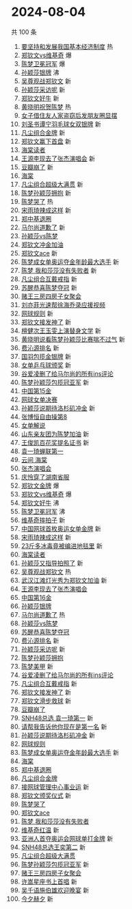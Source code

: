 # 2024-08-04

共 100 条

<!-- BEGIN -->
<!-- 最后更新时间 Sun Aug 04 2024 01:12:56 GMT+0800 (China Standard Time) -->

1. [要坚持和发展我国基本经济制度](https://s.weibo.com//weibo?q=%23%E8%A6%81%E5%9D%9A%E6%8C%81%E5%92%8C%E5%8F%91%E5%B1%95%E6%88%91%E5%9B%BD%E5%9F%BA%E6%9C%AC%E7%BB%8F%E6%B5%8E%E5%88%B6%E5%BA%A6%23&Refer=new_time)
   热
1. [郑钦文vs维基奇](https://s.weibo.com//weibo?q=%23%E9%83%91%E9%92%A6%E6%96%87vs%E7%BB%B4%E5%9F%BA%E5%A5%87%23&t=31&band_rank=1&Refer=top)
   爆
1. [陈梦卫冕冠军](https://s.weibo.com//weibo?q=%23%E9%99%88%E6%A2%A6%E5%8D%AB%E5%86%95%E5%86%A0%E5%86%9B%23&t=31&band_rank=2&Refer=top)
   爆
1. [孙颖莎银牌](https://s.weibo.com//weibo?q=%23%E5%AD%99%E9%A2%96%E8%8E%8E%E9%93%B6%E7%89%8C%23&t=31&band_rank=3&Refer=top)
   沸
1. [吴尊观战郑钦文](https://s.weibo.com//weibo?q=%23%E5%90%B4%E5%B0%8A%E8%A7%82%E6%88%98%E9%83%91%E9%92%A6%E6%96%87%23&t=31&band_rank=4&Refer=top)
   新
1. [孙颖莎采访呢](https://s.weibo.com//weibo?q=%E5%AD%99%E9%A2%96%E8%8E%8E%E9%87%87%E8%AE%BF%E5%91%A2&t=31&band_rank=5&Refer=top)
   新
1. [郑钦文好牛](https://s.weibo.com//weibo?q=%23%E9%83%91%E9%92%A6%E6%96%87%E5%A5%BD%E7%89%9B%23&t=31&band_rank=6&Refer=top)
   新
1. [黄晓明祝贺陈梦](https://s.weibo.com//weibo?q=%E9%BB%84%E6%99%93%E6%98%8E%E7%A5%9D%E8%B4%BA%E9%99%88%E6%A2%A6&t=31&band_rank=7&Refer=top)
   热
1. [女子借住友人家盗窃后发朋友圈显摆](https://s.weibo.com//weibo?q=%23%E5%A5%B3%E5%AD%90%E5%80%9F%E4%BD%8F%E5%8F%8B%E4%BA%BA%E5%AE%B6%E7%9B%97%E7%AA%83%E5%90%8E%E5%8F%91%E6%9C%8B%E5%8F%8B%E5%9C%88%E6%98%BE%E6%91%86%23&t=31&band_rank=8&Refer=top)
1. [刘圣书谭宁羽毛球女双银牌](https://s.weibo.com//weibo?q=%23%E5%88%98%E5%9C%A3%E4%B9%A6%E8%B0%AD%E5%AE%81%E7%BE%BD%E6%AF%9B%E7%90%83%E5%A5%B3%E5%8F%8C%E9%93%B6%E7%89%8C%23&t=31&band_rank=9&Refer=top)
   新
1. [凡尘组合金牌](https://s.weibo.com//weibo?q=%23%E5%87%A1%E5%B0%98%E7%BB%84%E5%90%88%E9%87%91%E7%89%8C%23&t=31&band_rank=10&Refer=top)
   新
1. [郑钦文赢下首盘](https://s.weibo.com//weibo?q=%23%E9%83%91%E9%92%A6%E6%96%87%E8%B5%A2%E4%B8%8B%E9%A6%96%E7%9B%98%23&t=31&band_rank=11&Refer=top)
   新
1. [海棠读者](https://s.weibo.com//weibo?q=%E6%B5%B7%E6%A3%A0%E8%AF%BB%E8%80%85&t=31&band_rank=12&Refer=top)
1. [王源李现去了张杰演唱会](https://s.weibo.com//weibo?q=%23%E7%8E%8B%E6%BA%90%E6%9D%8E%E7%8E%B0%E5%8E%BB%E4%BA%86%E5%BC%A0%E6%9D%B0%E6%BC%94%E5%94%B1%E4%BC%9A%23&t=31&band_rank=13&Refer=top)
   新
1. [豆瓣崩了](https://s.weibo.com//weibo?q=%E8%B1%86%E7%93%A3%E5%B4%A9%E4%BA%86&t=31&band_rank=14&Refer=top)
   新
1. [海棠](https://s.weibo.com//weibo?q=%E6%B5%B7%E6%A3%A0&t=31&band_rank=15&Refer=top)
1. [凡尘组合超级大满贯](https://s.weibo.com//weibo?q=%23%E5%87%A1%E5%B0%98%E7%BB%84%E5%90%88%E8%B6%85%E7%BA%A7%E5%A4%A7%E6%BB%A1%E8%B4%AF%23&t=31&band_rank=16&Refer=top)
   新
1. [陈梦孙颖莎拥抱](https://s.weibo.com//weibo?q=%E9%99%88%E6%A2%A6%E5%AD%99%E9%A2%96%E8%8E%8E%E6%8B%A5%E6%8A%B1&t=31&band_rank=17&Refer=top)
   新
1. [陈梦哭了](https://s.weibo.com//weibo?q=%E9%99%88%E6%A2%A6%E5%93%AD%E4%BA%86&t=31&band_rank=18&Refer=top)
   热
1. [宋雨琦辣成这样](https://s.weibo.com//weibo?q=%E5%AE%8B%E9%9B%A8%E7%90%A6%E8%BE%A3%E6%88%90%E8%BF%99%E6%A0%B7&t=31&band_rank=19&Refer=top)
   新
1. [郑中基退圈](https://s.weibo.com//weibo?q=%23%E9%83%91%E4%B8%AD%E5%9F%BA%E9%80%80%E5%9C%88%23&t=31&band_rank=20&Refer=top)
1. [马尔尚道歉了](https://s.weibo.com//weibo?q=%23%E9%A9%AC%E5%B0%94%E5%B0%9A%E9%81%93%E6%AD%89%E4%BA%86%23&t=31&band_rank=21&Refer=top)
   新
1. [孙颖莎vs陈梦](https://s.weibo.com//weibo?q=%23%E5%AD%99%E9%A2%96%E8%8E%8Evs%E9%99%88%E6%A2%A6%23&t=31&band_rank=22&Refer=top)
1. [郑钦文冲金加油](https://s.weibo.com//weibo?q=%23%E9%83%91%E9%92%A6%E6%96%87%E5%86%B2%E9%87%91%E5%8A%A0%E6%B2%B9%23&t=31&band_rank=23&Refer=top)
1. [郑钦文ace](https://s.weibo.com//weibo?q=%23%E9%83%91%E9%92%A6%E6%96%87ace%23&t=31&band_rank=24&Refer=top)
   新
1. [陈梦成女单奥运夺金年龄最大选手](https://s.weibo.com//weibo?q=%23%E9%99%88%E6%A2%A6%E6%88%90%E5%A5%B3%E5%8D%95%E5%A5%A5%E8%BF%90%E5%A4%BA%E9%87%91%E5%B9%B4%E9%BE%84%E6%9C%80%E5%A4%A7%E9%80%89%E6%89%8B%23&t=31&band_rank=25&Refer=top)
   新
1. [陈梦 我和莎莎没有失败者](https://s.weibo.com//weibo?q=%E9%99%88%E6%A2%A6%20%E6%88%91%E5%92%8C%E8%8E%8E%E8%8E%8E%E6%B2%A1%E6%9C%89%E5%A4%B1%E8%B4%A5%E8%80%85&t=31&band_rank=26&Refer=top)
   新
1. [凡尘组合互戴戒指](https://s.weibo.com//weibo?q=%E5%87%A1%E5%B0%98%E7%BB%84%E5%90%88%E4%BA%92%E6%88%B4%E6%88%92%E6%8C%87&t=31&band_rank=27&Refer=top)
   新
1. [苏醒恭喜陈梦夺冠](https://s.weibo.com//weibo?q=%E8%8B%8F%E9%86%92%E6%81%AD%E5%96%9C%E9%99%88%E6%A2%A6%E5%A4%BA%E5%86%A0&t=31&band_rank=28&Refer=top)
   新
1. [赌王三房四房子女聚会](https://s.weibo.com//weibo?q=%23%E8%B5%8C%E7%8E%8B%E4%B8%89%E6%88%BF%E5%9B%9B%E6%88%BF%E5%AD%90%E5%A5%B3%E8%81%9A%E4%BC%9A%23&t=31&band_rank=29&Refer=top)
1. [刘亦菲光速帮徐海乔录应援视频](https://s.weibo.com//weibo?q=%23%E5%88%98%E4%BA%A6%E8%8F%B2%E5%85%89%E9%80%9F%E5%B8%AE%E5%BE%90%E6%B5%B7%E4%B9%94%E5%BD%95%E5%BA%94%E6%8F%B4%E8%A7%86%E9%A2%91%23&t=31&band_rank=30&Refer=top)
1. [网球规则](https://s.weibo.com//weibo?q=%E7%BD%91%E7%90%83%E8%A7%84%E5%88%99&t=31&band_rank=31&Refer=top)
   新
1. [郑钦文接发神了](https://s.weibo.com//weibo?q=%23%E9%83%91%E9%92%A6%E6%96%87%E6%8E%A5%E5%8F%91%E7%A5%9E%E4%BA%86%23&t=31&band_rank=32&Refer=top)
   新
1. [檀健次王玉雯上演替身文学](https://s.weibo.com//weibo?q=%E6%AA%80%E5%81%A5%E6%AC%A1%E7%8E%8B%E7%8E%89%E9%9B%AF%E4%B8%8A%E6%BC%94%E6%9B%BF%E8%BA%AB%E6%96%87%E5%AD%A6&t=31&band_rank=33&Refer=top)
   新
1. [黄晓明说看陈梦孙颖莎比赛喘不过气](https://s.weibo.com//weibo?q=%23%E9%BB%84%E6%99%93%E6%98%8E%E8%AF%B4%E7%9C%8B%E9%99%88%E6%A2%A6%E5%AD%99%E9%A2%96%E8%8E%8E%E6%AF%94%E8%B5%9B%E5%96%98%E4%B8%8D%E8%BF%87%E6%B0%94%23&t=31&band_rank=34&Refer=top)
   新
1. [费沁源排名](https://s.weibo.com//weibo?q=%23%E8%B4%B9%E6%B2%81%E6%BA%90%E6%8E%92%E5%90%8D%23&t=31&band_rank=35&Refer=top)
   新
1. [国羽包揽金银牌](https://s.weibo.com//weibo?q=%23%E5%9B%BD%E7%BE%BD%E5%8C%85%E6%8F%BD%E9%87%91%E9%93%B6%E7%89%8C%23&t=31&band_rank=36&Refer=top)
   新
1. [女单乒乓球颁奖](https://s.weibo.com//weibo?q=%23%E5%A5%B3%E5%8D%95%E4%B9%92%E4%B9%93%E7%90%83%E9%A2%81%E5%A5%96%23&t=31&band_rank=37&Refer=top)
   新
1. [谷爱凌删了给马尔尚的所有ins评论](https://s.weibo.com//weibo?q=%23%E8%B0%B7%E7%88%B1%E5%87%8C%E5%88%A0%E4%BA%86%E7%BB%99%E9%A9%AC%E5%B0%94%E5%B0%9A%E7%9A%84%E6%89%80%E6%9C%89ins%E8%AF%84%E8%AE%BA%23&t=31&band_rank=38&Refer=top)
1. [陈梦孙颖莎包揽冠亚军](https://s.weibo.com//weibo?q=%23%E9%99%88%E6%A2%A6%E5%AD%99%E9%A2%96%E8%8E%8E%E5%8C%85%E6%8F%BD%E5%86%A0%E4%BA%9A%E5%86%9B%23&t=31&band_rank=39&Refer=top)
   新
1. [中国第15金](https://s.weibo.com//weibo?q=%23%E4%B8%AD%E5%9B%BD%E7%AC%AC15%E9%87%91%23&t=31&band_rank=40&Refer=top)
1. [网球女单决赛](https://s.weibo.com//weibo?q=%E7%BD%91%E7%90%83%E5%A5%B3%E5%8D%95%E5%86%B3%E8%B5%9B&t=31&band_rank=41&Refer=top)
1. [孙颖莎说期待洛杉矶冲金](https://s.weibo.com//weibo?q=%23%E5%AD%99%E9%A2%96%E8%8E%8E%E8%AF%B4%E6%9C%9F%E5%BE%85%E6%B4%9B%E6%9D%89%E7%9F%B6%E5%86%B2%E9%87%91%23&t=31&band_rank=42&Refer=top)
   新
1. [张博恒自由操第8](https://s.weibo.com//weibo?q=%23%E5%BC%A0%E5%8D%9A%E6%81%92%E8%87%AA%E7%94%B1%E6%93%8D%E7%AC%AC8%23&t=31&band_rank=43&Refer=top)
1. [女单解说](https://s.weibo.com//weibo?q=%23%E5%A5%B3%E5%8D%95%E8%A7%A3%E8%AF%B4%23&t=31&band_rank=44&Refer=top)
1. [山东亲友团为陈梦加油](https://s.weibo.com//weibo?q=%23%E5%B1%B1%E4%B8%9C%E4%BA%B2%E5%8F%8B%E5%9B%A2%E4%B8%BA%E9%99%88%E6%A2%A6%E5%8A%A0%E6%B2%B9%23&t=31&band_rank=45&Refer=top)
   新
1. [王俊凯百花奖提名证书](https://s.weibo.com//weibo?q=%23%E7%8E%8B%E4%BF%8A%E5%87%AF%E7%99%BE%E8%8A%B1%E5%A5%96%E6%8F%90%E5%90%8D%E8%AF%81%E4%B9%A6%23&t=31&band_rank=46&Refer=top)
   新
1. [袁一琦蝉联第一](https://s.weibo.com//weibo?q=%23%E8%A2%81%E4%B8%80%E7%90%A6%E8%9D%89%E8%81%94%E7%AC%AC%E4%B8%80%23&t=31&band_rank=47&Refer=top)
1. [云间 海棠](https://s.weibo.com//weibo?q=%E4%BA%91%E9%97%B4%20%E6%B5%B7%E6%A3%A0&t=31&band_rank=48&Refer=top)
1. [张杰演唱会](https://s.weibo.com//weibo?q=%E5%BC%A0%E6%9D%B0%E6%BC%94%E5%94%B1%E4%BC%9A&t=31&band_rank=49&Refer=top)
1. [庆怜穿了湖南省服](https://s.weibo.com//weibo?q=%23%E5%BA%86%E6%80%9C%E7%A9%BF%E4%BA%86%E6%B9%96%E5%8D%97%E7%9C%81%E6%9C%8D%23&t=31&band_rank=50&Refer=top)
1. [郑钦文金牌](https://s.weibo.com//weibo?q=%23%E9%83%91%E9%92%A6%E6%96%87%E9%87%91%E7%89%8C%23&t=31&band_rank=1&Refer=top)
   爆
1. [郑钦文vs维基奇](https://s.weibo.com//weibo?q=%23%E9%83%91%E9%92%A6%E6%96%87vs%E7%BB%B4%E5%9F%BA%E5%A5%87%23&t=31&band_rank=2&Refer=top)
   爆
1. [郑钦文好牛](https://s.weibo.com//weibo?q=%23%E9%83%91%E9%92%A6%E6%96%87%E5%A5%BD%E7%89%9B%23&t=31&band_rank=3&Refer=top)
   沸
1. [陈梦卫冕冠军](https://s.weibo.com//weibo?q=%23%E9%99%88%E6%A2%A6%E5%8D%AB%E5%86%95%E5%86%A0%E5%86%9B%23&t=31&band_rank=4&Refer=top)
   沸
1. [维基奇摔拍子](https://s.weibo.com//weibo?q=%E7%BB%B4%E5%9F%BA%E5%A5%87%E6%91%94%E6%8B%8D%E5%AD%90&t=31&band_rank=5&Refer=top)
   新
1. [中国网球首枚奥运女单金牌](https://s.weibo.com//weibo?q=%23%E4%B8%AD%E5%9B%BD%E7%BD%91%E7%90%83%E9%A6%96%E6%9E%9A%E5%A5%A5%E8%BF%90%E5%A5%B3%E5%8D%95%E9%87%91%E7%89%8C%23&t=31&band_rank=6&Refer=top)
   新
1. [宋雨琦辣成这样](https://s.weibo.com//weibo?q=%E5%AE%8B%E9%9B%A8%E7%90%A6%E8%BE%A3%E6%88%90%E8%BF%99%E6%A0%B7&t=31&band_rank=8&Refer=top)
   新
1. [23斤多冰毒竟被编进地毯里](https://s.weibo.com//weibo?q=%2323%E6%96%A4%E5%A4%9A%E5%86%B0%E6%AF%92%E7%AB%9F%E8%A2%AB%E7%BC%96%E8%BF%9B%E5%9C%B0%E6%AF%AF%E9%87%8C%23&t=31&band_rank=9&Refer=top)
   新
1. [海棠读者](https://s.weibo.com//weibo?q=%E6%B5%B7%E6%A3%A0%E8%AF%BB%E8%80%85&t=31&band_rank=10&Refer=top)
1. [孙颖莎又指导拍照了](https://s.weibo.com//weibo?q=%23%E5%AD%99%E9%A2%96%E8%8E%8E%E5%8F%88%E6%8C%87%E5%AF%BC%E6%8B%8D%E7%85%A7%E4%BA%86%23&t=31&band_rank=11&Refer=top)
   新
1. [吴尊观战郑钦文](https://s.weibo.com//weibo?q=%23%E5%90%B4%E5%B0%8A%E8%A7%82%E6%88%98%E9%83%91%E9%92%A6%E6%96%87%23&t=31&band_rank=12&Refer=top)
   热
1. [武汉江滩灯光秀为郑钦文加油](https://s.weibo.com//weibo?q=%23%E6%AD%A6%E6%B1%89%E6%B1%9F%E6%BB%A9%E7%81%AF%E5%85%89%E7%A7%80%E4%B8%BA%E9%83%91%E9%92%A6%E6%96%87%E5%8A%A0%E6%B2%B9%23&t=31&band_rank=13&Refer=top)
   新
1. [王源李现去了张杰演唱会](https://s.weibo.com//weibo?q=%23%E7%8E%8B%E6%BA%90%E6%9D%8E%E7%8E%B0%E5%8E%BB%E4%BA%86%E5%BC%A0%E6%9D%B0%E6%BC%94%E5%94%B1%E4%BC%9A%23&t=31&band_rank=14&Refer=top)
1. [中国第16金](https://s.weibo.com//weibo?q=%23%E4%B8%AD%E5%9B%BD%E7%AC%AC16%E9%87%91%23&t=31&band_rank=15&Refer=top)
1. [孙颖莎银牌](https://s.weibo.com//weibo?q=%23%E5%AD%99%E9%A2%96%E8%8E%8E%E9%93%B6%E7%89%8C%23&t=31&band_rank=16&Refer=top)
1. [马尔尚道歉了](https://s.weibo.com//weibo?q=%23%E9%A9%AC%E5%B0%94%E5%B0%9A%E9%81%93%E6%AD%89%E4%BA%86%23&t=31&band_rank=17&Refer=top)
   热
1. [孙颖莎vs陈梦](https://s.weibo.com//weibo?q=%23%E5%AD%99%E9%A2%96%E8%8E%8Evs%E9%99%88%E6%A2%A6%23&t=31&band_rank=18&Refer=top)
1. [苏醒恭喜陈梦夺冠](https://s.weibo.com//weibo?q=%E8%8B%8F%E9%86%92%E6%81%AD%E5%96%9C%E9%99%88%E6%A2%A6%E5%A4%BA%E5%86%A0&t=31&band_rank=19&Refer=top)
1. [费沁源排名](https://s.weibo.com//weibo?q=%23%E8%B4%B9%E6%B2%81%E6%BA%90%E6%8E%92%E5%90%8D%23&t=31&band_rank=20&Refer=top)
   新
1. [孙颖莎采访呢](https://s.weibo.com//weibo?q=%E5%AD%99%E9%A2%96%E8%8E%8E%E9%87%87%E8%AE%BF%E5%91%A2&t=31&band_rank=21&Refer=top)
   新
1. [陈梦孙颖莎拥抱](https://s.weibo.com//weibo?q=%E9%99%88%E6%A2%A6%E5%AD%99%E9%A2%96%E8%8E%8E%E6%8B%A5%E6%8A%B1&t=31&band_rank=22&Refer=top)
1. [陈梦美甲](https://s.weibo.com//weibo?q=%E9%99%88%E6%A2%A6%E7%BE%8E%E7%94%B2&t=31&band_rank=23&Refer=top)
   新
1. [谷爱凌删了给马尔尚的所有ins评论](https://s.weibo.com//weibo?q=%23%E8%B0%B7%E7%88%B1%E5%87%8C%E5%88%A0%E4%BA%86%E7%BB%99%E9%A9%AC%E5%B0%94%E5%B0%9A%E7%9A%84%E6%89%80%E6%9C%89ins%E8%AF%84%E8%AE%BA%23&t=31&band_rank=24&Refer=top)
1. [凡尘组合互戴戒指](https://s.weibo.com//weibo?q=%E5%87%A1%E5%B0%98%E7%BB%84%E5%90%88%E4%BA%92%E6%88%B4%E6%88%92%E6%8C%87&t=31&band_rank=25&Refer=top)
   新
1. [郑钦文接发神了](https://s.weibo.com//weibo?q=%23%E9%83%91%E9%92%A6%E6%96%87%E6%8E%A5%E5%8F%91%E7%A5%9E%E4%BA%86%23&t=31&band_rank=26&Refer=top)
   新
1. [郑钦文滑步救球](https://s.weibo.com//weibo?q=%E9%83%91%E9%92%A6%E6%96%87%E6%BB%91%E6%AD%A5%E6%95%91%E7%90%83&t=31&band_rank=27&Refer=top)
   新
1. [豆瓣崩了](https://s.weibo.com//weibo?q=%E8%B1%86%E7%93%A3%E5%B4%A9%E4%BA%86&t=31&band_rank=28&Refer=top)
1. [SNH48总选 袁一琦第一](https://s.weibo.com//weibo?q=SNH48%E6%80%BB%E9%80%89%20%E8%A2%81%E4%B8%80%E7%90%A6%E7%AC%AC%E4%B8%80&t=31&band_rank=29&Refer=top)
   新
1. [请帮我告诉他你现在是第一名](https://s.weibo.com//weibo?q=%E8%AF%B7%E5%B8%AE%E6%88%91%E5%91%8A%E8%AF%89%E4%BB%96%E4%BD%A0%E7%8E%B0%E5%9C%A8%E6%98%AF%E7%AC%AC%E4%B8%80%E5%90%8D&t=31&band_rank=30&Refer=top)
   新
1. [孙颖莎说期待洛杉矶冲金](https://s.weibo.com//weibo?q=%23%E5%AD%99%E9%A2%96%E8%8E%8E%E8%AF%B4%E6%9C%9F%E5%BE%85%E6%B4%9B%E6%9D%89%E7%9F%B6%E5%86%B2%E9%87%91%23&t=31&band_rank=31&Refer=top)
   新
1. [网球规则](https://s.weibo.com//weibo?q=%E7%BD%91%E7%90%83%E8%A7%84%E5%88%99&t=31&band_rank=32&Refer=top)
1. [陈梦成女单奥运夺金年龄最大选手](https://s.weibo.com//weibo?q=%23%E9%99%88%E6%A2%A6%E6%88%90%E5%A5%B3%E5%8D%95%E5%A5%A5%E8%BF%90%E5%A4%BA%E9%87%91%E5%B9%B4%E9%BE%84%E6%9C%80%E5%A4%A7%E9%80%89%E6%89%8B%23&t=31&band_rank=33&Refer=top)
   新
1. [海棠](https://s.weibo.com//weibo?q=%E6%B5%B7%E6%A3%A0&t=31&band_rank=34&Refer=top)
1. [郑中基退圈](https://s.weibo.com//weibo?q=%23%E9%83%91%E4%B8%AD%E5%9F%BA%E9%80%80%E5%9C%88%23&t=31&band_rank=35&Refer=top)
1. [凡尘组合金牌](https://s.weibo.com//weibo?q=%23%E5%87%A1%E5%B0%98%E7%BB%84%E5%90%88%E9%87%91%E7%89%8C%23&t=31&band_rank=36&Refer=top)
1. [接网球管理中心事业运](https://s.weibo.com//weibo?q=%23%E6%8E%A5%E7%BD%91%E7%90%83%E7%AE%A1%E7%90%86%E4%B8%AD%E5%BF%83%E4%BA%8B%E4%B8%9A%E8%BF%90%23&t=31&band_rank=37&Refer=top)
   新
1. [郑钦文颁奖仪式](https://s.weibo.com//weibo?q=%E9%83%91%E9%92%A6%E6%96%87%E9%A2%81%E5%A5%96%E4%BB%AA%E5%BC%8F&t=31&band_rank=38&Refer=top)
   新
1. [陈梦哭了](https://s.weibo.com//weibo?q=%E9%99%88%E6%A2%A6%E5%93%AD%E4%BA%86&t=31&band_rank=39&Refer=top)
1. [郑钦文ace](https://s.weibo.com//weibo?q=%23%E9%83%91%E9%92%A6%E6%96%87ace%23&t=31&band_rank=40&Refer=top)
1. [陈梦 我和莎莎没有失败者](https://s.weibo.com//weibo?q=%E9%99%88%E6%A2%A6%20%E6%88%91%E5%92%8C%E8%8E%8E%E8%8E%8E%E6%B2%A1%E6%9C%89%E5%A4%B1%E8%B4%A5%E8%80%85&t=31&band_rank=41&Refer=top)
1. [维基奇红温](https://s.weibo.com//weibo?q=%E7%BB%B4%E5%9F%BA%E5%A5%87%E7%BA%A2%E6%B8%A9&t=31&band_rank=42&Refer=top)
   新
1. [亚洲人首夺奥运会网球单打金牌](https://s.weibo.com//weibo?q=%23%E4%BA%9A%E6%B4%B2%E4%BA%BA%E9%A6%96%E5%A4%BA%E5%A5%A5%E8%BF%90%E4%BC%9A%E7%BD%91%E7%90%83%E5%8D%95%E6%89%93%E9%87%91%E7%89%8C%23&t=31&band_rank=43&Refer=top)
   新
1. [SNH48总选王奕第二](https://s.weibo.com//weibo?q=SNH48%E6%80%BB%E9%80%89%E7%8E%8B%E5%A5%95%E7%AC%AC%E4%BA%8C&t=31&band_rank=44&Refer=top)
   新
1. [凡尘组合超级大满贯](https://s.weibo.com//weibo?q=%23%E5%87%A1%E5%B0%98%E7%BB%84%E5%90%88%E8%B6%85%E7%BA%A7%E5%A4%A7%E6%BB%A1%E8%B4%AF%23&t=31&band_rank=45&Refer=top)
1. [陈梦孙颖莎包揽冠亚军](https://s.weibo.com//weibo?q=%23%E9%99%88%E6%A2%A6%E5%AD%99%E9%A2%96%E8%8E%8E%E5%8C%85%E6%8F%BD%E5%86%A0%E4%BA%9A%E5%86%9B%23&t=31&band_rank=46&Refer=top)
   新
1. [赌王三房四房子女聚会](https://s.weibo.com//weibo?q=%23%E8%B5%8C%E7%8E%8B%E4%B8%89%E6%88%BF%E5%9B%9B%E6%88%BF%E5%AD%90%E5%A5%B3%E8%81%9A%E4%BC%9A%23&t=31&band_rank=47&Refer=top)
1. [许嵩星座书上首唱](https://s.weibo.com//weibo?q=%23%E8%AE%B8%E5%B5%A9%E6%98%9F%E5%BA%A7%E4%B9%A6%E4%B8%8A%E9%A6%96%E5%94%B1%23&t=31&band_rank=48&Refer=top)
   新
1. [吴千语施伯雄欢迎晚宴](https://s.weibo.com//weibo?q=%23%E5%90%B4%E5%8D%83%E8%AF%AD%E6%96%BD%E4%BC%AF%E9%9B%84%E6%AC%A2%E8%BF%8E%E6%99%9A%E5%AE%B4%23&t=31&band_rank=49&Refer=top)
   新
1. [今夕赫夕](https://s.weibo.com//weibo?q=%E4%BB%8A%E5%A4%95%E8%B5%AB%E5%A4%95&t=31&band_rank=50&Refer=top)
   新

<!-- END -->
